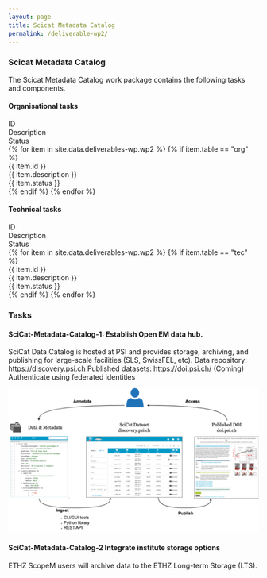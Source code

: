 ```yaml
---
layout: page
title: Scicat Metadata Catalog
permalink: /deliverable-wp2/
---
```


### Scicat Metadata Catalog ###

The Scicat Metadata Catalog work package contains the following tasks and components.

#### Organisational tasks ####

<html>
    <div class="wp-bar">
        <div class="wp-header-row">
            <div class="wp-header-col">ID</div>
            <div class="wp-header-col">Description</div>
            <div class="wp-header-col">Status</div>
        </div>
        {% for item in site.data.deliverables-wp.wp2 %}
            {% if item.table == "org" %}
            <div class="wp-row">
                <div class="wp-col">{{ item.id }}</div>
                <div class="wp-col">{{ item.description }}</div>
                <div class="wp-col wp-status {{ item.status | downcase | replace: ' ', '-' }}">{{ item.status }}</div>
            </div>
            {% endif %}
        {% endfor %}
    </div>
</html>

#### Technical tasks ####

<html>
    <div class="wp-bar">
        <div class="wp-header-row">
            <div class="wp-header-col">ID</div>
            <div class="wp-header-col">Description</div>
            <div class="wp-header-col">Status</div>
        </div>
        {% for item in site.data.deliverables-wp.wp2 %}
            {% if item.table == "tec" %}
            <div class="wp-row">
                <div class="wp-col">{{ item.id }}</div>
                <div class="wp-col">{{ item.description }}</div>
                <div class="wp-col wp-status {{ item.status | downcase | replace: ' ', '-' }}">{{ item.status }}</div>
            </div>
            {% endif %}
        {% endfor %}
    </div>
</html>

### Tasks ### 

#### SciCat-Metadata-Catalog-1: Establish Open EM data hub. ####

SciCat Data Catalog is hosted at PSI and provides storage, archiving, and publishing for large-scale facilities (SLS, SwissFEL, etc).
Data repository: https://discovery.psi.ch
Published datasets: https://doi.psi.ch/
(Coming) Authenticate using federated identities 

![SciCat Metadata catalog](/assets/img/scicatwp2.png)

#### SciCat-Metadata-Catalog-2 Integrate institute storage options ####

ETHZ ScopeM users will archive data to the ETHZ Long-term Storage (LTS).